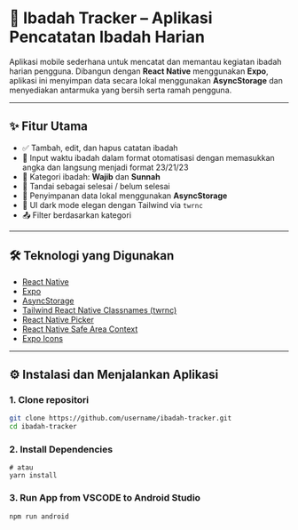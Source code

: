 # 📿 Ibadah Tracker – Aplikasi Pencatatan Ibadah Harian

Aplikasi mobile sederhana untuk mencatat dan memantau kegiatan ibadah harian pengguna. Dibangun dengan **React Native** menggunakan **Expo**, aplikasi ini menyimpan data secara lokal menggunakan **AsyncStorage** dan menyediakan antarmuka yang bersih serta ramah pengguna.

---

## ✨ Fitur Utama

- ✅ Tambah, edit, dan hapus catatan ibadah
- 📅 Input waktu ibadah dalam format otomatisasi dengan memasukkan angka dan langsung menjadi format 23/21/23
- 📂 Kategori ibadah: **Wajib** dan **Sunnah**
- 🔄 Tandai sebagai selesai / belum selesai
- 📁 Penyimpanan data lokal menggunakan **AsyncStorage**
- 🎨 UI dark mode elegan dengan Tailwind via `twrnc`
- 📤 Filter berdasarkan kategori

---

## 🛠 Teknologi yang Digunakan

- [React Native](https://reactnative.dev/)
- [Expo](https://expo.dev/)
- [AsyncStorage](https://docs.expo.dev/versions/latest/sdk/async-storage/)
- [Tailwind React Native Classnames (twrnc)](https://github.com/jaredh159/tailwind-react-native-classnames)
- [React Native Picker](https://github.com/react-native-picker/picker)
- [React Native Safe Area Context](https://github.com/th3rdwave/react-native-safe-area-context)
- [Expo Icons](https://docs.expo.dev/guides/icons/)

---

## ⚙️ Instalasi dan Menjalankan Aplikasi

### 1. Clone repositori

```bash
git clone https://github.com/username/ibadah-tracker.git
cd ibadah-tracker
```

### 2. Install Dependencies

```npm install
# atau
yarn install
```
### 3. Run App from VSCODE to Android Studio

```Install
npm run android
```
